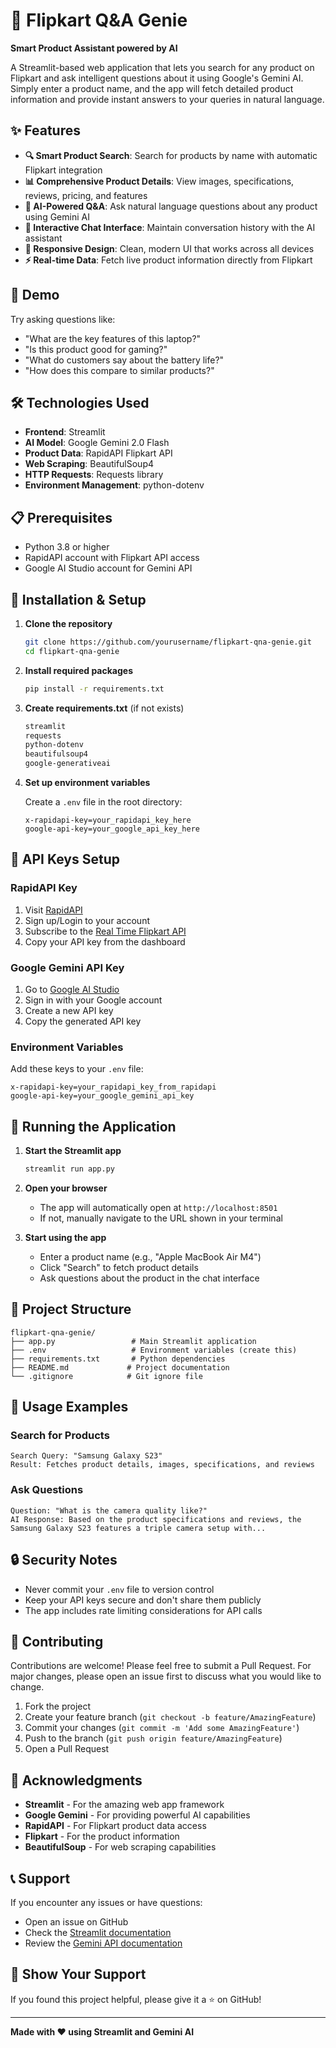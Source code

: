 # 🛒 Flipkart Q&A Genie

**Smart Product Assistant powered by AI**

A Streamlit-based web application that lets you search for any product on Flipkart and ask intelligent questions about it using Google's Gemini AI. Simply enter a product name, and the app will fetch detailed product information and provide instant answers to your queries in natural language.


## ✨ Features

- **🔍 Smart Product Search**: Search for products by name with automatic Flipkart integration
- **📊 Comprehensive Product Details**: View images, specifications, reviews, pricing, and features
- **🤖 AI-Powered Q&A**: Ask natural language questions about any product using Gemini AI
- **💬 Interactive Chat Interface**: Maintain conversation history with the AI assistant
- **📱 Responsive Design**: Clean, modern UI that works across all devices
- **⚡ Real-time Data**: Fetch live product information directly from Flipkart

## 🚀 Demo

Try asking questions like:
- "What are the key features of this laptop?"
- "Is this product good for gaming?"
- "What do customers say about the battery life?"
- "How does this compare to similar products?"

## 🛠️ Technologies Used

- **Frontend**: Streamlit
- **AI Model**: Google Gemini 2.0 Flash
- **Product Data**: RapidAPI Flipkart API
- **Web Scraping**: BeautifulSoup4
- **HTTP Requests**: Requests library
- **Environment Management**: python-dotenv

## 📋 Prerequisites

- Python 3.8 or higher
- RapidAPI account with Flipkart API access
- Google AI Studio account for Gemini API

## 🔧 Installation & Setup

1. **Clone the repository**
   ```bash
   git clone https://github.com/yourusername/flipkart-qna-genie.git
   cd flipkart-qna-genie
   ```

2. **Install required packages**
   ```bash
   pip install -r requirements.txt
   ```

3. **Create requirements.txt** (if not exists)
   ```txt
   streamlit
   requests
   python-dotenv
   beautifulsoup4
   google-generativeai
   ```

4. **Set up environment variables**
   
   Create a `.env` file in the root directory:
   ```env
   x-rapidapi-key=your_rapidapi_key_here
   google-api-key=your_google_api_key_here
   ```

## 🔑 API Keys Setup

### RapidAPI Key
1. Visit [RapidAPI](https://rapidapi.com/)
2. Sign up/Login to your account
3. Subscribe to the [Real Time Flipkart API](https://rapidapi.com/opendatapointcom/api/real-time-flipkart-api)
4. Copy your API key from the dashboard

### Google Gemini API Key
1. Go to [Google AI Studio](https://aistudio.google.com/)
2. Sign in with your Google account
3. Create a new API key
4. Copy the generated API key

### Environment Variables
Add these keys to your `.env` file:
```env
x-rapidapi-key=your_rapidapi_key_from_rapidapi
google-api-key=your_google_gemini_api_key
```

## 🚀 Running the Application

1. **Start the Streamlit app**
   ```bash
   streamlit run app.py
   ```

2. **Open your browser**
   - The app will automatically open at `http://localhost:8501`
   - If not, manually navigate to the URL shown in your terminal

3. **Start using the app**
   - Enter a product name (e.g., "Apple MacBook Air M4")
   - Click "Search" to fetch product details
   - Ask questions about the product in the chat interface

## 📁 Project Structure

```
flipkart-qna-genie/
├── app.py                 # Main Streamlit application
├── .env                   # Environment variables (create this)
├── requirements.txt       # Python dependencies
├── README.md             # Project documentation
└── .gitignore            # Git ignore file
```

## 🎯 Usage Examples

### Search for Products
```
Search Query: "Samsung Galaxy S23"
Result: Fetches product details, images, specifications, and reviews
```

### Ask Questions
```
Question: "What is the camera quality like?"
AI Response: Based on the product specifications and reviews, the Samsung Galaxy S23 features a triple camera setup with...
```

## 🔒 Security Notes

- Never commit your `.env` file to version control
- Keep your API keys secure and don't share them publicly
- The app includes rate limiting considerations for API calls

## 🤝 Contributing

Contributions are welcome! Please feel free to submit a Pull Request. For major changes, please open an issue first to discuss what you would like to change.

1. Fork the project
2. Create your feature branch (`git checkout -b feature/AmazingFeature`)
3. Commit your changes (`git commit -m 'Add some AmazingFeature'`)
4. Push to the branch (`git push origin feature/AmazingFeature`)
5. Open a Pull Request


## 🙏 Acknowledgments

- **Streamlit** - For the amazing web app framework
- **Google Gemini** - For providing powerful AI capabilities
- **RapidAPI** - For Flipkart product data access
- **Flipkart** - For the product information
- **BeautifulSoup** - For web scraping capabilities

## 📞 Support

If you encounter any issues or have questions:
- Open an issue on GitHub
- Check the [Streamlit documentation](https://docs.streamlit.io/)
- Review the [Gemini API documentation](https://ai.google.dev/docs)

## 🌟 Show Your Support

If you found this project helpful, please give it a ⭐ on GitHub!

---

**Made with ❤️ using Streamlit and Gemini AI**
